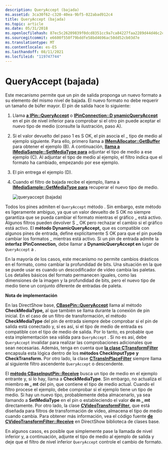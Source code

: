```yaml
---
description: QueryAccept (bajada)
ms.assetid: 3ca30f62-c320-40ea-9bf5-022abad912c4
title: QueryAccept (bajada)
ms.topic: article
ms.date: 05/31/2018
ms.openlocfilehash: 87ec5c26209839f0dcd8351cc9a7ca84227faa2289d44d46c2c321fce0429e3f
ms.sourcegitcommit: e6600f550f79bddfe58bd4696ac50dd52cb03d7e
ms.translationtype: MT
ms.contentlocale: es-ES
ms.lasthandoff: 08/11/2021
ms.locfileid: "119747744"
---
```

# <a name="queryaccept-downstream"></a>QueryAccept (bajada)

Este mecanismo permite que un pin de salida proponga un nuevo formato a su elemento del mismo nivel de bajada. El nuevo formato no debe requerir un tamaño de búfer mayor. El pin de salida hace lo siguiente:

1.  Llama [**a IPin::QueryAccept**](/windows/desktop/api/Strmif/nf-strmif-ipin-queryaccept) o [**IPinConnection::D ynamicQueryAccept**](/windows/desktop/api/Strmif/nf-strmif-ipinconnection-dynamicqueryaccept) en el pin de nivel inferior para comprobar si el otro pin puede aceptar el nuevo tipo de medio (consulte la ilustración, paso A).
2.  Si el valor devuelto del paso 1 es S OK, el pin asocia el \_ tipo de medio al ejemplo siguiente. Para ello, primero llama a [**IMemAllocator::GetBuffer**](/windows/desktop/api/Strmif/nf-strmif-imemallocator-getbuffer) para obtener el ejemplo (B). A continuación, [**llama a IMediaSample::SetMediaType para**](/windows/desktop/api/Strmif/nf-strmif-imediasample-setmediatype) adjuntar el tipo de medio a ese ejemplo (C). Al adjuntar el tipo de medio al ejemplo, el filtro indica que el formato ha cambiado, empezando por ese ejemplo.
3.  El pin entrega el ejemplo (D).
4.  Cuando el filtro de bajada recibe el ejemplo, llama a [**IMediaSample::GetMediaType para**](/windows/desktop/api/Strmif/nf-strmif-imediasample-getmediatype) recuperar el nuevo tipo de medio.

    ![queryaccept (bajada)](images/dynformat3.png)

Todos los pines admiten el `QueryAccept` método . Sin embargo, este método es ligeramente ambiguo, ya que un valor devuelto de S OK no siempre garantiza que se pueda cambiar el formato mientras el gráfico \_ está activo. Algunos filtros pueden devolver S \_ OK pero rechazar el cambio si el gráfico está activo. El **método DynamicQueryAccept,** que es compatible con algunos pines de entrada, define explícitamente S OK para que el pin pueda cambiar los formatos \_ mientras está activo. Si un pin de entrada admite la **interfaz IPinConnection,** debe llamar a **DynamicQueryAccept en** lugar de `QueryAccept` a .

En la mayoría de los casos, este mecanismo no permite cambios drásticos en el formato, como cambiar la profundidad de bits. Una situación en la que se puede usar es cuando un descodificador de vídeo cambia las paletas. Los detalles básicos del formato permanecen iguales, como las dimensiones de la imagen y la profundidad de bits, pero el nuevo tipo de medio tiene un conjunto diferente de entradas de paleta.

**Nota de implementación**

En las DirectShow base, [**CBasePin::QueryAccept**](cbasepin-queryaccept.md) llama al método **CheckMediaType,** al que también se llama durante la conexión de pin inicial. En el caso de un filtro de transformación, el método **CheckMediaType** del pin de entrada siempre debe comprobar si el pin de salida está conectado y, si es así, si el tipo de medio de entrada es compatible con el tipo de medio de salida. Por lo tanto, es probable que esta implementación sea válida para `QueryAccept` . Si no es así, debe `QueryAccept` invalidar para realizar las comprobaciones adicionales que sean necesarias. Además, tenga en cuenta que [**la clase CTransformFilter**](ctransformfilter.md) encapsula esta lógica dentro de los **métodos CheckInputType** **y CheckTransform.** Por otro lado, la clase [**CTransInPlaceFilter**](ctransinplacefilter.md) siempre llama al siguiente filtro ascendente `QueryAccept` o descendente.

El [**método CBaseInputPin::Receive**](cbaseinputpin-receive.md) busca un tipo de medio en el ejemplo entrante y, si lo hay, llama a **CheckMediaType**. Sin embargo, no actualiza el miembro **m \_ mt** del pin, que contiene el tipo de medio actual. Cuando el filtro procese el ejemplo, debe comprobar si el ejemplo tiene un tipo de medio. Si hay un nuevo tipo, probablemente deba almacenarlo, ya sea llamando a **SetMediaType** en el pin o estableciendo el valor **de m \_ mt** directamente. Por otro lado, la clase [**CVideoTransformFilter,**](cvideotransformfilter.md) que está diseñada para filtros de transformación de vídeo, almacena el tipo de medio cuando cambia. Para obtener más información, vea el código fuente [**de CVideoTransformFilter::Receive**](cvideotransformfilter-receive.md) en DirectShow biblioteca de clases base.

En algunos casos, es posible que simplemente pase la llamada de nivel inferior y, a continuación, adjunte el tipo de medio al ejemplo de salida y deje que el filtro de nivel inferior `QueryAccept` controle el cambio de formato.

 

 



